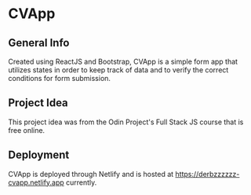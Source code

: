# CVApp

## General Info

Created using ReactJS and Bootstrap, CVApp is a simple form app that utilizes states in order to keep track of data and to verify the correct conditions for form submission.

## Project Idea

This project idea was from the Odin Project's Full Stack JS course that is free online.

## Deployment

CVApp is deployed through Netlify and is hosted at https://derbzzzzzz-cvapp.netlify.app currently.